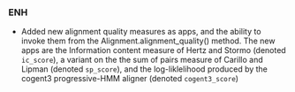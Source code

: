 <!--
A new scriv changelog fragment.

Uncomment the section that is right (remove the HTML comment wrapper).
-->

<!--
### Contributers

- A bullet item for the Contributers category.

-->
### ENH

- Added new alignment quality measures as apps, and the ability to invoke them
  from the Alignment.alignment_quality() method. The new apps are the
  Information content measure of Hertz and Stormo (denoted `ic_score`), a
  variant on the the sum of pairs measure of Carillo and Lipman
  (denoted `sp_score`), and the log-liklelihood produced by the cogent3
  progressive-HMM aligner (denoted `cogent3_score`)

<!--
### BUG

- A bullet item for the BUG category.

-->
<!--
### DOC

- A bullet item for the DOC category.

-->
<!--
### Deprecations

- A bullet item for the Deprecations category.

-->
<!--
### Discontinued

- A bullet item for the Discontinued category.

-->
